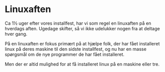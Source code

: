 # Linuxaften
Ca 1½ uger efter vores installfest, har vi som regel en linuxaften på en hverdags aften. Ugedage skifter, så vi ikke udelukker nogen fra at deltage hver gang.

På en linuxaften er fokus primært på at hjælpe folk, der har fået installeret linux på deres maskine til den sidste installfest, og nu har en masse spørgsmål om de nye programmer de har fået installeret.

Men der er altid mulighed for at få installeret linux på en maskine eller tre.

